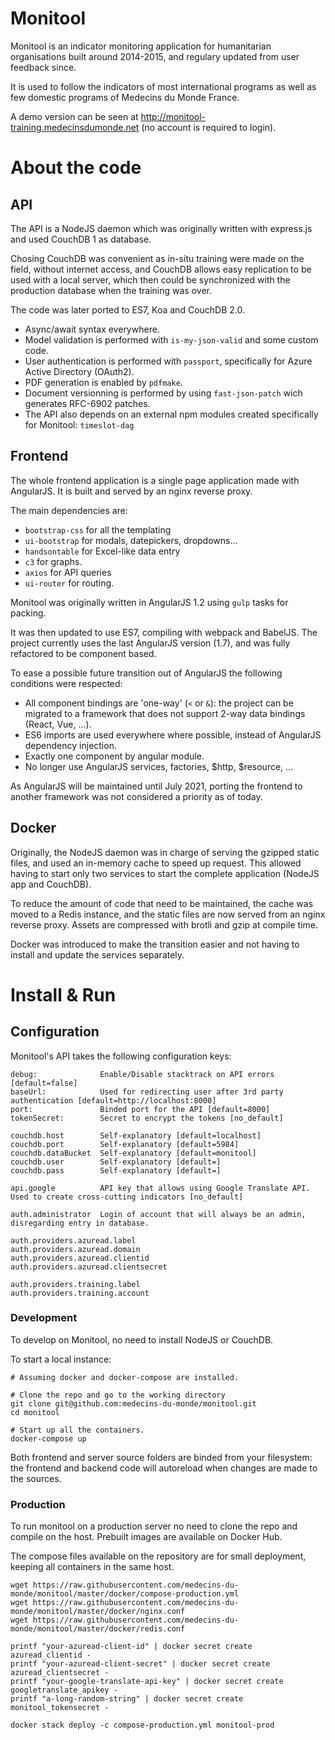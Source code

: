 # Monitool

Monitool is an indicator monitoring application for humanitarian organisations built around 2014-2015, and regulary updated from user feedback since.

It is used to follow the indicators of most international programs as well as few domestic programs of Medecins du Monde France.

A demo version can be seen at http://monitool-training.medecinsdumonde.net (no account is required to login).

# About the code

## API

The API is a NodeJS daemon which was originally written with express.js and used CouchDB 1 as database.

Chosing CouchDB was convenient as in-situ training were made on the field, without internet access, and CouchDB allows easy replication to be used with a local server, which then could be synchronized with the production database when the training was over.

The code was later ported to ES7, Koa and CouchDB 2.0.

- Async/await syntax everywhere.
- Model validation is performed with `is-my-json-valid` and some custom code.
- User authentication is performed with `passport`, specifically for Azure Active Directory (OAuth2).
- PDF generation is enabled by `pdfmake`.
- Document versionning is performed by using `fast-json-patch` wich generates RFC-6902 patches.
- The API also depends on an external npm modules created specifically for Monitool: `timeslot-dag`

## Frontend

The whole frontend application is a single page application made with AngularJS.
It is built and served by an nginx reverse proxy.

The main dependencies are:

- `bootstrap-css` for all the templating
- `ui-bootstrap` for modals, datepickers, dropdowns...
- `handsontable` for Excel-like data entry
- `c3` for graphs.
- `axios` for API queries
- `ui-router` for routing.


Monitool was originally written in AngularJS 1.2 using `gulp` tasks for packing.

It was then updated to use ES7, compiling with webpack and BabelJS.
The project currently uses the last AngularJS version (1.7), and was fully refactored to be component based.

To ease a possible future transition out of AngularJS the following conditions were respected:

- All component bindings are 'one-way' (`<` or `&`): the project can be migrated to a framework that does not support 2-way data bindings (React, Vue, ...).
- ES6 imports are used everywhere where possible, instead of AngularJS dependency injection.
- Exactly one component by angular module.
- No longer use AngularJS services, factories, $http, $resource, ...

As AngularJS will be maintained until July 2021, porting the frontend to another framework was not considered a priority as of today.


## Docker

Originally, the NodeJS daemon was in charge of serving the gzipped static files, and used an in-memory cache to speed up request.
This allowed having to start only two services to start the complete application (NodeJS app and CouchDB).

To reduce the amount of code that need to be maintained, the cache was moved to a Redis instance, and the static files are now served from an nginx reverse proxy. Assets are compressed with brotli and gzip at compile time.

Docker was introduced to make the transition easier and not having to install and update the services separately.

# Install & Run

## Configuration

Monitool's API takes the following configuration keys:

	debug:				Enable/Disable stacktrack on API errors [default=false]
	baseUrl:			Used for redirecting user after 3rd party authentication [default=http://localhost:8000]
	port:				Binded port for the API [default=8000]
	tokenSecret:		Secret to encrypt the tokens [no_default]

	couchdb.host		Self-explanatory [default=localhost]
	couchdb.port		Self-explanatory [default=5984]
	couchdb.dataBucket	Self-explanatory [default=monitool]
	couchdb.user		Self-explanatory [default=]
	couchdb.pass		Self-explanatory [default=]

	api.google			API key that allows using Google Translate API. Used to create cross-cutting indicators [no_default]

	auth.administrator	Login of account that will always be an admin, disregarding entry in database.

	auth.providers.azuread.label
	auth.providers.azuread.domain
	auth.providers.azuread.clientid
	auth.providers.azuread.clientsecret

	auth.providers.training.label
	auth.providers.training.account

### Development

To develop on Monitool, no need to install NodeJS or CouchDB.

To start a local instance:

	# Assuming docker and docker-compose are installed.

	# Clone the repo and go to the working directory
	git clone git@github.com:medecins-du-monde/monitool.git
	cd monitool

	# Start up all the containers.
	docker-compose up

Both frontend and server source folders are binded from your filesystem: the frontend and backend code will autoreload when changes are made to the sources.

### Production

To run monitool on a production server no need to clone the repo and compile on the host.
Prebuilt images are available on Docker Hub.

The compose files available on the repository are for small deployment, keeping all containers in the same host.

	wget https://raw.githubusercontent.com/medecins-du-monde/monitool/master/docker/compose-production.yml
	wget https://raw.githubusercontent.com/medecins-du-monde/monitool/master/docker/nginx.conf
	wget https://raw.githubusercontent.com/medecins-du-monde/monitool/master/docker/redis.conf

	printf "your-azuread-client-id" | docker secret create azuread_clientid -
	printf "your-azuread-client-secret" | docker secret create azuread_clientsecret -
	printf "your-google-translate-api-key" | docker secret create googletranslate_apikey -
	printf "a-long-random-string" | docker secret create monitool_tokensecret -

	docker stack deploy -c compose-production.yml monitool-prod
